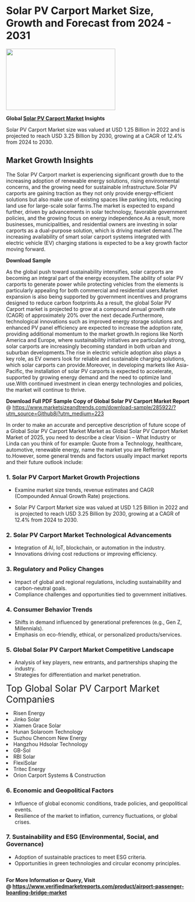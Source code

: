 <H1>Solar PV Carport Market Size, Growth and Forecast from 2024 - 2031</H1><img class="aligncenter size-medium wp-image-584254" src="https://thirdeyenews.in/wp-content/uploads/2024/09/Global-Market-Research-300x168.jpeg" alt="" width="300" height="168" /><p><strong>Global&nbsp;<a href="https://www.marketsizeandtrends.com/download-sample/285922/?utm_source=Github8j?utm_medium=223">Solar PV Carport Market</a> Insights</strong></p><p>Solar PV Carport Market size was valued at USD 1.25 Billion in 2022 and is projected to reach USD 3.25 Billion by 2030, growing at a CAGR of 12.4% from 2024 to 2030.</p><p><h2>Market Growth Insights</h2> <p>The Solar PV Carport market is experiencing significant growth due to the increasing adoption of renewable energy solutions, rising environmental concerns, and the growing need for sustainable infrastructure.Solar PV carports are gaining traction as they not only provide energy-efficient solutions but also make use of existing spaces like parking lots, reducing land use for large-scale solar farms.The market is expected to expand further, driven by advancements in solar technology, favorable government policies, and the growing focus on energy independence.As a result, more businesses, municipalities, and residential owners are investing in solar carports as a dual-purpose solution, which is driving market demand.The increasing availability of smart solar carport systems integrated with electric vehicle (EV) charging stations is expected to be a key growth factor moving forward.</p> <p><strong>Download Sample</strong></p> <p>As the global push toward sustainability intensifies, solar carports are becoming an integral part of the energy ecosystem.The ability of solar PV carports to generate power while protecting vehicles from the elements is particularly appealing for both commercial and residential users.Market expansion is also being supported by government incentives and programs designed to reduce carbon footprints.As a result, the global Solar PV Carport market is projected to grow at a compound annual growth rate (CAGR) of approximately 20% over the next decade.Furthermore, technological innovations such as improved energy storage solutions and enhanced PV panel efficiency are expected to increase the adoption rate, providing additional momentum to the market growth.In regions like North America and Europe, where sustainability initiatives are particularly strong, solar carports are increasingly becoming standard in both urban and suburban developments.The rise in electric vehicle adoption also plays a key role, as EV owners look for reliable and sustainable charging solutions, which solar carports can provide.Moreover, in developing markets like Asia-Pacific, the installation of solar PV carports is expected to accelerate, supported by growing energy demand and the need to optimize land use.With continued investment in clean energy technologies and policies, the market will continue to thrive.<p><span class=""><strong>Download Full PDF Sample Copy of Global Solar PV Carport Market Report</strong> @ <a href="https://www.marketsizeandtrends.com/download-sample/285922/?utm_source=Github8j?utm_medium=223" target="_blank">https://www.marketsizeandtrends.com/download-sample/285922/?utm_source=Github8j?utm_medium=223</a></span></p><p>In order to make an accurate and perceptive description of future scope of a Global&nbsp;Solar PV Carport Market Market as Global&nbsp;Solar PV Carport Market Market of 2025, you need to describe a clear Vision &ndash; What Industry or Linda can you think of for example: Quote from a Technology, healthcare, automotive, renewable energy, name the market you are Reffering to.However, some general trends and factors usually impact market reports and their future outlook include:</p><h3>1.&nbsp;<strong>Solar PV Carport Market Growth Projections</strong></h3><ul><li>Examine market size trends, revenue estimates and CAGR (Compounded Annual Growth Rate) projections.</li><li><p>Solar PV Carport Market size was valued at USD 1.25 Billion in 2022 and is projected to reach USD 3.25 Billion by 2030, growing at a CAGR of 12.4% from 2024 to 2030.</p></li></ul><h3>2.&nbsp;<strong>Solar PV Carport Market Technological Advancements</strong></h3><ul><li>Integration of AI, IoT, blockchain, or automation in the industry.</li><li>Innovations driving cost reductions or improving efficiency.</li></ul><h3>3.&nbsp;<strong>Regulatory and Policy Changes</strong></h3><ul><li>Impact of global and regional regulations, including sustainability and carbon-neutral goals.</li><li>Compliance challenges and opportunities tied to government initiatives.</li></ul><h3>4.&nbsp;<strong>Consumer Behavior Trends</strong></h3><ul><li>Shifts in demand influenced by generational preferences (e.g., Gen Z, Millennials).</li><li>Emphasis on eco-friendly, ethical, or personalized products/services.</li></ul><h3>5.&nbsp;<strong>Global Solar PV Carport Market Competitive Landscape</strong></h3><ul><li>Analysis of key players, new entrants, and partnerships shaping the industry.</li><li>Strategies for differentiation and market penetration.</li></ul><p data-pm-slice="1 1 []"><span style="color: inherit; font-family: inherit; font-size: 25px;">Top Global Solar PV Carport Market Companies</span></p><div class="" data-test-id=""><p><li>Risen Energy</li><li> Jinko Solar</li><li> Xiamen Grace Solar</li><li> Hunan Solaroom Technology</li><li> Suzhou Chencom New Energy</li><li> Hangzhou Hdsolar Technology</li><li> GB-Sol</li><li> RBI Solar</li><li> FlexiSolar</li><li> Tritec Energy</li><li> Orion Carport Systems & Construction</li></p></div><h3>6.&nbsp;<strong>Economic and Geopolitical Factors</strong></h3><ul><li>Influence of global economic conditions, trade policies, and geopolitical events.</li><li>Resilience of the market to inflation, currency fluctuations, or global crises.</li></ul><h3>7.&nbsp;<strong>Sustainability and ESG (Environmental, Social, and Governance)</strong></h3><ul><li>Adoption of sustainable practices to meet ESG criteria.</li><li>Opportunities in green technologies and circular economy principles.</li></ul><h2><strong style="font-size: 14px;">For More Information or Query, Visit @&nbsp;</strong><a style="background-color: #ffffff; font-size: 14px;" href="https://www.marketsizeandtrends.com/report/solar-pv-carport-market/" target="_blank">https://www.verifiedmarketreports.com/product/airport-passenger-boarding-bridge-market</a></h2>